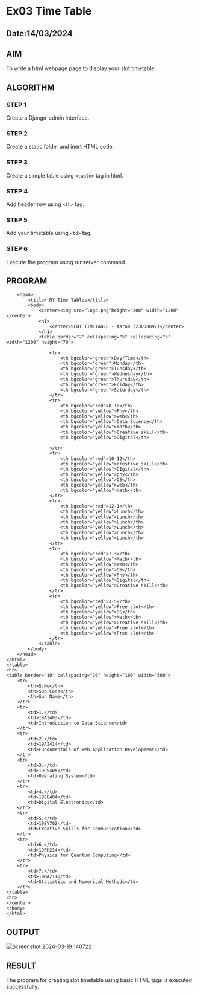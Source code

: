 # Ex03 Time Table
## Date:14/03/2024

## AIM
To write a html webpage page to display your slot timetable.

## ALGORITHM
### STEP 1
Create a Django-admin Interface.

### STEP 2
Create a static folder and inert HTML code.

### STEP 3
Create a simple table using ```<table>``` tag in html.

### STEP 4
Add header row using ```<th>``` tag.

### STEP 5
Add your timetable using ```<td>``` tag.

### STEP 6
Execute the program using runserver command.

## PROGRAM
```<html>
    <head>
        <title> MY Time Tables</title>
        <body>
            <center><img src="logo.png"height="200" width="1200"</center>
            <h1>
                <center>SLOT TIMETABLE - Aaron (23008897)</center>
            </h1>    
            <table border="2" cellspacing="5" cellspacing="5" width="1200" height="70">
                
                <tr>
                    <th bgcolor="green">Day/Time</th>
                    <th bgcolor="green">Monday</th>
                    <th bgcolor="green">Tuesday</th>
                    <th bgcolor="green">Wednesday</th>
                    <th bgcolor="green">Thursday</th>
                    <th bgcolor="green">Friday</th>
                    <th bgcolor="green">Saturday</th>
                </tr>
                <tr>
                    <th bgcolor="red">8-10</th>
                    <th bgcolor="yellow">Phy</th>
                    <th bgcolor="yellow">web</th>
                    <th bgcolor="yellow">Data Science</th>
                    <th bgcolor="yellow">math</th>
                    <th bgcolor="yellow">Creative skill</th>
                    <th bgcolor="yellow">Digital</th>
                    
                </tr>
                <tr>
                    <th bgcolor="red">10-12</th>
                    <th bgcolor="yellow">crestive skill</th>
                    <th bgcolor="yellow">DIgital</th>
                    <th bgcolor="yellow">phy</th>
                    <th bgcolor="yellow">OS</th>
                    <th bgcolor="yellow">web</th>
                    <th bgcolor="yellow">math</th>
                </tr>
                <tr>
                    <th bgcolor="red">12-1</th>
                    <th bgcolor="yellow">Lunch</th>
                    <th bgcolor="yellow">Lunch</th>
                    <th bgcolor="yellow">Lunch</th>
                    <th bgcolor="yellow">Lunch</th>
                    <th bgcolor="yellow">Lunch</th>
                    <th bgcolor="yellow">Lunch</th>
                </tr>
                <tr>
                    <th bgcolor="red">1-3</th>
                    <th bgcolor="yellow">Math</th>
                    <th bgcolor="yellow">Web</th>
                    <th bgcolor="yellow">OS</th>
                    <th bgcolor="yellow">Phy</th>
                    <th bgcolor="yellow">Digital</th>
                    <th bgcolor="yellow">Creative skill</th>
                </tr>
                <tr>
                    <th bgcolor="red">3-5</th>
                    <th bgcolor="yellow">Free slot</th>
                    <th bgcolor="yellow">OS</th>
                    <th bgcolor="yellow">Math</th>
                    <th bgcolor="yellow">Creative skill</th>
                    <th bgcolor="yellow">Free slot</th>
                    <th bgcolor="yellow">Free slot</th>
                </tr>
            </table>
        </body>
    </head>
</html>
</table>
<hr>
<table border="10" cellspacing="20" height="100" width="500">
    <tr>
        <th>S:No</th>
        <th>Sub Code</th>
        <th>Sun Name</th>
    </tr>
    <tr>
        <td>1.</td>
        <td>19AI403</td>
        <td>Introduction to Data Science</td>
    </tr>
    <tr>
        <td>2.</td>
        <td>19AI414</td>
        <td>Fundamentals of Web Application Development</td>
    </tr>
    <tr>
        <td>3.</td>
        <td>19CS405</td>
        <td>Operating System</td>
    </tr>
    <tr>
        <td>4.</td>
        <td>19EE404</td>
        <td>Digital Electronics</td>
    </tr>
    <tr>
        <td>5.</td>
        <td>19EY702</td>
        <td>Creative Skills for Communication</td>
    </tr>
    <tr>
        <td>6.</td>
        <td>19PH214</td>
        <td>Physics for Quantum Computing</td>
    </tr>
    <tr>
        <td>7.</td>
        <td>19MA211</td>
        <td>Statistics and Numerical Methods</td>
    </tr>
</table>
<hr>
</center>
</body>
</html>
```

## OUTPUT
![Screenshot 2024-03-19 140722](https://github.com/Aaron-0111/slot/assets/149347631/a79307e4-3b02-4b5d-881f-8e6261d4044e)


## RESULT
The program for creating slot timetable using basic HTML tags is executed successfully.
